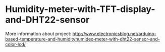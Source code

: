 Humidity-meter-with-TFT-display-and-DHT22-sensor
================================================
More information about project: http://www.electronicsblog.net/arduino-based-temperature-and-humidityhumidex-meter-with-dht22-sensor-and-color-lcd/
